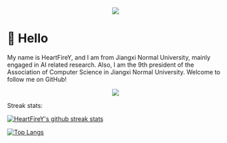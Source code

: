 <h1 align="center">
  <a href="https://acs.jxnu.edu.cn">
    <img src="https://readme-typing-svg.herokuapp.com/?lines=console.log(%22Hello%2C%20World!%22);%22Welcome%22to%22HeartFireY's%22Github!%22&center=true&size=27">
  </a>
</h1>

#  🙋 Hello

My name is HeartFireY, and I am from Jiangxi Normal University, mainly engaged in AI related research. Also, I am the 9th president of the Association of Computer Science in Jiangxi Normal University. Welcome to follow me on GitHub!


<div align="center">
  <img src="https://github-readme-stats.vercel.app/api/pin/?username=sun0225SUN&repo=Awesome-Love-Code&theme=dark&bg_color=0d1117&hide_border=true](https://github-readme-stats.vercel.app/api?username=heartfirey&count_private=true&show_icons=true&theme=default&include_all_commits=true&hide_border=true"/>
</div>


Streak stats:

[![HeartFireY's github streak stats](https://github-readme-streak-stats.herokuapp.com/?user=heartfirey&hide_border=true&update=1)](https://github.com/DenverCoder1/github-readme-streak-stats)

<!-- Top Langs: -->

<!-- [![Top Langs](https://github-readme-stats.vercel.app/api/top-langs/?username=heartfirey&layout=compact)](https://github.com/anuraghazra/github-readme-stats) -->

[![Top Langs](https://github-readme-stats.vercel.app/api/top-langs/?username=heartfirey&layout=compact)](https://github.com/anuraghazra/github-readme-stats)
